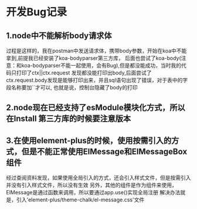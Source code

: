 # 开发Bug记录 

## 1.node中不能解析body请求体
   过程是这样的，我在postman中发送请求体，携带body参数，开始在koa中不能拿到,前提我已经安装了koa-bodyparser第三方库，
   后面也尝试了koa-body(注意：和koa-bodyparser不能一起使用，会有Bug),但是都没能成功，当时我的代码只打印了ctx||ctx.request
   发现都没能打印出body,后面尝试了ctx.request.body发现是能够打印出来，并且sql语句出现了错误，对于表中的字段名称要加``才可以,
    也就是说，控制台隐藏了body的打印

## 2.node现在已经支持了esModule模块化方式，所以在Install 第三方库的时候要注意版本

## 3.在使用element-plus的时候，使用按需引入的方式，但是不能正常使用ElMessage和ElMessageBox组件
  经过查阅资料发现，如果使用全局引入的方式，还会引入样式文件，但是按需引入并没有引入样式文件，所以没有生效
  另外，其他的组件是作为组件来使用，ElMessage是通过函数来调用，所以要通过app.use()实现全局注册
  解决办法就是，引入'element-plus/theme-chalk/el-message.css'文件
